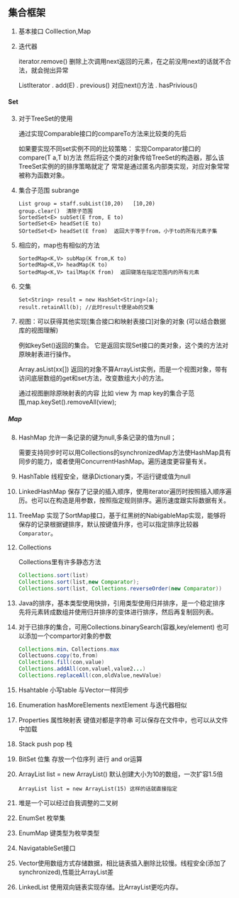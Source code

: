 ## 集合框架
        
1. 基本接口 Colllection,Map

2. 迭代器

    iterator.remove()  删除上次调用next返回的元素，在之前没用next的话就不合法，就会抛出异常

    ListIterator
    . add(E)
    . previous()   对应next()方法
    . hasPrivious()

#### Set

3. 对于TreeSet的使用

    通过实现Comparable<T>接口的compareTo方法来比较类的先后

    如果要实现不同set实例不同的比较策略：
    实现Comparator接口的compare(T a,T b)方法
    然后将这个类的对象传给TreeSet的构造器，那么该TreeSet实例的的排序策略就定了
    常常是通过匿名内部类实现，对应对象常常被称为函数对象。


4. 集合子范围 subrange

    ```
    List group = staff.subList(10,20)   [10,20)
    group.clear()  清除子范围
    SortedSet<E> subSet(E from, E to)
    SortedSet<E> headSet(E to)
    SOrtedSet<E> headSet(E from)  返回大于等于from，小于to的所有元素子集
    ```
        
5. 相应的，map也有相似的方法
        
    ```
    SortedMap<K,V> subMap(K from,K to)
    SortedMap<K,V> headMap(K to)
    SortedMap<K,V> tailMap(K from)  返回键落在指定范围内的所有元素
    ```
        
6. 交集

    ```
    Set<String> result = new HashSet<String>(a);
    result.retainAll(b); //此时result便是ab的交集
    ```


7. 视图：可以获得其他实现[集合接口和映射表接口]对象的对象  (可以结合数据库的视图理解)

    例如keySet()返回的集合。 它是返回实现Set接口的类对象，这个类的方法对原映射表进行操作。
        
    Array.asList(xx[]) 返回的对象不算ArrayList实例，而是一个视图对象，带有访问底层数组的get和set方法，改变数组大小的方法。

    通过视图删除原映射表的内容
    比如 view 为 map key的集合子范围,map.keySet().removeAll(view);


##### Map
        

8. HashMap 允许一条记录的键为null,多条记录的值为null；

    需要支持同步时可以用Collections的synchronizedMap方法使HashMap具有同步的能力，或者使用ConcurrentHashMap。遍历速度更容量有关。
        
9. HashTable 线程安全，继承Dictionary类，不运行键或值为null
        
10. LinkedHashMap 保存了记录的插入顺序，使用iterator遍历时按照插入顺序遍历。也可以在构造是用参数，按照指定规则排序。遍历速度跟实际数据有关。
        
11. TreeMap 实现了SortMap接口，基于红黑树的NabigableMap实现，能够将保存的记录根据键排序，默认按键值升序，也可以指定排序比较器`Comparator`。

12. Collections
        
    Collections里有许多静态方法
        
    ```java
    Collections.sort(list)
    Collections.sort(list,new Comparator);
    Collections.sort(list, Collections.reverseOrder(new Comparator))   逆序排序
    ```

13. Java的排序，基本类型使用快排，引用类型使用归并排序，是一个稳定排序
先将元素转成数组并使用归并排序的变体进行排序，然后再复制回列表。


14. 对于已排序的集合，可用Collections.binarySearch(容器,key/element) 也可以添加一个compartor对象的参数
        
    ``` Java
    Collections.min、Collections.max
    Collectuons.copy(to,from)
    Collections.fill(con,value)
    Collections.addAll(con,valuel,value2...)
    Collections.replaceAll(con,oldValue,newValue)
    ```
        
15. Hsahtable   小写table 与Vector一样同步
16. Enumeration  hasMoreElements nextElement  与迭代器相似
17. Properties 属性映射表  键值对都是字符串 可以保存在文件中，也可以从文件中加载
18. Stack push pop 栈
19. BitSet 位集 存放一个位序列 进行 and or运算
20. ArrayList list = new ArrayList()  默认创建大小为10的数组，一次扩容1.5倍

        ArrayList list = new ArrayList(15) 这样的话就直接指定

21. 堆是一个可以经过自我调整的二叉树

22. EnumSet 枚举集
23. EnumMap 键类型为枚举类型
24. NavigatableSet接口

25. Vector使用数组方式存储数据，相比链表插入删除比较慢。线程安全(添加了synchronized),性能比ArrayList差
        
26. LinkedList 使用双向链表实现存储。比ArrayList更吃内存。

